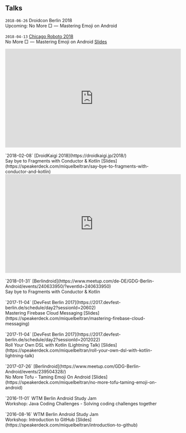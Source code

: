<h2>Talks</h2>

`2018-06-26` Droidcon Berlin 2018
<br/>Upcoming: No More □  —  Mastering Emoji on Android<br/><br/>
`2018-04-13` [Chicago Roboto 2018](http://chicagoroboto.com/sessions/no-%E2%96%A1-%E2%80%8A-%E2%80%8A-mastering-emoji-android/)
<br/>No More □  —  Mastering Emoji on Android [Slides](https://speakerdeck.com/miquelbeltran/no-more-tofu-mastering-emoji-on-android-chicago-roboto)
<iframe width="560" height="315" src="https://www.youtube-nocookie.com/embed/wpvaZ2XbmXU?rel=0" frameborder="0" allow="autoplay; encrypted-media" allowfullscreen></iframe><br/><br/>
`2018-02-08` [DroidKaigi 2018](https://droidkaigi.jp/2018/)<br/>
Say bye to Fragments with Conductor & Kotlin [Slides](https://speakerdeck.com/miquelbeltran/say-bye-to-fragments-with-conductor-and-kotlin)
<iframe width="560" height="315" src="https://www.youtube-nocookie.com/embed/rsmvQBGJYcM?rel=0" frameborder="0" allow="autoplay; encrypted-media" allowfullscreen></iframe><br/><br/>
`2018-01-31` [Berlindroid](https://www.meetup.com/de-DE/GDG-Berlin-Android/events/240633950/?eventId=240633950)<br/>
Say bye to Fragments with Conductor & Kotlin<br/><br/>
`2017-11-04` [DevFest Berlin 2017](https://2017.devfest-berlin.de/schedule/day2?sessionId=20602)<br/>
Mastering Firebase Cloud Messaging [Slides](https://speakerdeck.com/miquelbeltran/mastering-firebase-cloud-messaging)<br/><br/>
`2017-11-04` [DevFest Berlin 2017](https://2017.devfest-berlin.de/schedule/day2?sessionId=2012022)<br/>
Roll Your Own DSL with Kotlin (Lightning Talk) [Slides](https://speakerdeck.com/miquelbeltran/roll-your-own-dsl-with-kotlin-lightning-talk)<br/><br/>
`2017-07-26` [Berlindroid](https://www.meetup.com/GDG-Berlin-Android/events/239504328/)<br/>
No More Tofu - Taming Emoji On Android [Slides](https://speakerdeck.com/miquelbeltran/no-more-tofu-taming-emoji-on-android)<br/><br/>
`2016-11-01` WTM Berlin Android Study Jam<br/>
Workshop: Java Coding Challenges - Solving coding challenges together<br/><br/>
`2016-08-16` WTM Berlin Android Study Jam<br/>
Workshop: Introduction to GitHub [Slides](https://speakerdeck.com/miquelbeltran/introduction-to-github)<br/><br/>

